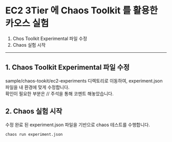 # EC2 3Tier 에 Chaos Toolkit 를 활용한 카오스 실험 

1. Chos Toolkit Experimental 파일 수정
2. Chaos 실험 시작

---
## 1. Chaos Toolkit Experimental 파일 수정

sample/chaos-tookit/ec2-experiments 디렉토리로 이동하여, experiment.json 파일을 내 환경에 맞게 수정합니다.  
확인이 필요한 부분은 // 주석을 통해 코멘트 해놓았습니다.  

## 2. Chaos 실험 시작

수정 완료 된 experiment.json 파일을 기반으로 chaos 테스트를 수행합니다.

```
chaos run experiment.json
```